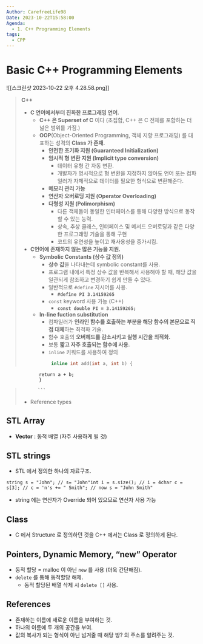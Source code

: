 ```yaml
---
Author: CarefreeLife98
Date: 2023-10-22T15:58:00
Agenda:
  - 1. C++ Programming Elements
tags:
  - CPP
---
```


# Basic C++ Programming Elements
![[스크린샷 2023-10-22 오후 4.28.58.png]]
> **C++**
> - **C 언어에서부터 진화한 프로그래밍 언어.**
> 	- **C++ 은 Superset of C** 이다 (초집합, C++ 은 C 전체를 포함하는 더 넒은 범위를 가짐.)
> 	- **OOP**(Object-Oriented Programming, 객체 지향 프로그래밍) 를 대표하는 성격의 **Class 가 존재.**
> 		- **안전한 초기화 지원 (Guaranteed Initialization)**
> 		- **암시적 형 변환 지원 (Implicit type conversion)**
> 			- 데이터 유형 간 자동 변환.
> 			- 개발자가 명시적으로 형 변환을 지정하지 않아도 언어 또는 컴파일러가 자체적으로 데이터를 필요한 형식으로 변환해준다.
> 		- **메모리 관리 가능**
> 		- **연산자 오버로딩 지원 (Operator Overloading)**
> 		- **다형성 지원 (Polimorphism)**
> 			- 다른 객체들이 동일한 인터페이스를 통해 다양한 방식으로 동작할 수 있는 능력.
> 			- 상속, 추상 클래스, 인터페이스 및 메서드 오버로딩과 같은 다양한 프로그래밍 기술을 통해 구현
> 			- 코드의 유연성을 높이고 재사용성을 증가시킴.
> - **C언어에 존재하지 않는 많은 기능을 지원.**
> 	- **Symbolic Constants (상수 값 정의)**
> 		- **상수 값**을 나타내는데 symbolic constant를 사용.
> 		- 프로그램 내에서 특정 상수 값을 반복해서 사용해야 할 때, 해당 값을 일관되게 참조하고 변경하기 쉽게 만들 수 있다.
> 		- 일반적으로 `#define` 지시어를 사용.
> 			- **`#define PI 3.14159265`**
> 		- `const` keyword 사용 가능 (C++)
> 			- **`const double PI = 3.14159265;`**
> 	- **In-line fuction substitution**
> 		- 컴파일러가 **인라인 함수를 호출하는 부분을 해당 함수의 본문으로 직접 대체**하는 최적화 기술.
> 		- 함수 호출의 **오버헤드를 감소시키고 실행 시간을 최적화.**
> 		- 보통 **짧고 자주 호출되는 함수에 사용.**
> 		- `inline` 키워드를 사용하여 정의
> 			```cpp
> 			 inline int add(int a, int b) {
			    return a + b;
				}
> 			```
> 	- Reference types








## STL Array

- **Vector** : 동적 배열 (자주 사용하게 될 것)

  

## STL strings

- STL 에서 정의한 하나의 자료구조.

  

```
string s = "John"; // s= "John"int i = s.size(); // i = 4char c = s[3]; // c = 'n's += " Smith"; // now s = "John Smith"
```

- string 에는 연산자가 Override 되어 있으므로 연산자 사용 가능

  

## Class

- C 에서 Structure 로 정의하던 것을 C++ 에서는 Class 로 정의하게 된다.

  

## Pointers, Dynamic Memory, “new” Operator

- 동적 할당 = malloc 이 아닌 `new` 를 사용 (더욱 간단해짐).
- `delete` 를 통해 동적할당 해제.
    - 동적 할당된 배열 삭제 시 `delete []` 사용.

  

## References

- 존재하는 이름에 새로운 이름을 부여하는 것.
- 하나의 이름에 두 개의 공간을 부여.
- 값의 복사가 되는 형식이 아닌 넘겨줄 때 해당 방? 의 주소를 알려주는 것.